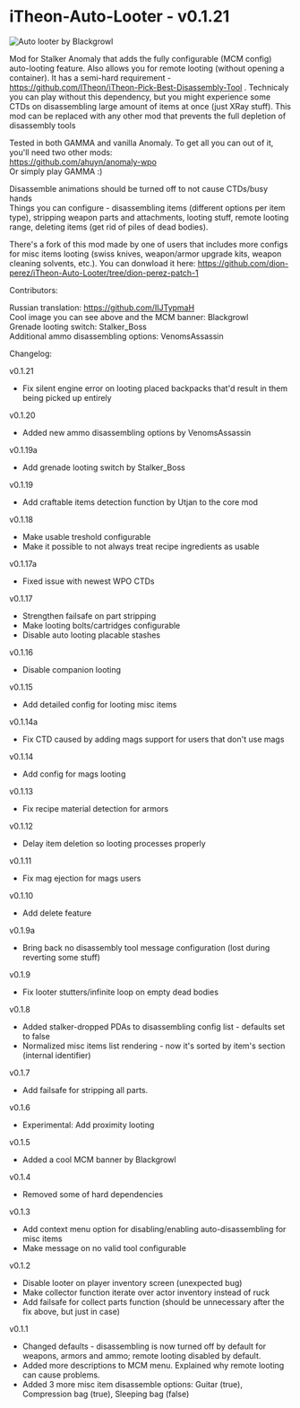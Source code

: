 # iTheon-Auto-Looter - v0.1.21

![Auto looter by Blackgrowl](https://user-images.githubusercontent.com/35302307/216791072-fa553c9d-d205-4480-a506-b833aee55ed1.jpg)

Mod for Stalker Anomaly that adds the fully configurable (MCM config) auto-looting feature. Also allows you for remote looting (without opening a container).
It has a semi-hard requirement - https://github.com/lTheon/iTheon-Pick-Best-Disassembly-Tool . Technicaly you can play without this dependency, but you might experience some CTDs on disassembling large amount of items at once (just XRay stuff). This mod can be replaced with any other mod that prevents the full depletion of disassembly tools

Tested in both GAMMA and vanilla Anomaly. To get all you can out of it, you'll need two other mods: <br>
https://github.com/ahuyn/anomaly-wpo <br>
Or simply play GAMMA :)

Disassemble animations should be turned off to not cause CTDs/busy hands <br>
Things you can configure - disassembling items (different options per item type), stripping weapon parts and attachments, looting stuff, remote looting range, deleting items (get rid of piles of dead bodies).

There's a fork of this mod made by one of users that includes more configs for misc items looting (swiss knives, weapon/armor upgrade kits, weapon cleaning solvents, etc.). You can donwload it here: https://github.com/dion-perez/iTheon-Auto-Looter/tree/dion-perez-patch-1

Contributors: 

Russian translation: https://github.com/IIJTypmaH <br>
Cool image you can see above and the MCM banner: Blackgrowl<br>
Grenade looting switch: Stalker_Boss <br>
Additional ammo disassembling options: VenomsAssassin

Changelog:

v0.1.21
- Fix silent engine error on looting placed backpacks that'd result in them being picked up entirely

v0.1.20
- Added new ammo disassembling options by VenomsAssassin

v0.1.19a
- Add grenade looting switch by Stalker_Boss

v0.1.19
- Add craftable items detection function by Utjan to the core mod

v0.1.18
- Make usable treshold configurable
- Make it possible to not always treat recipe ingredients as usable

v0.1.17a
- Fixed issue with newest WPO CTDs

v0.1.17
- Strengthen failsafe on part stripping
- Make looting bolts/cartridges configurable
- Disable auto looting placable stashes

v0.1.16

- Disable companion looting

v0.1.15

- Add detailed config for looting misc items

v0.1.14a
- Fix CTD caused by adding mags support for users that don't use mags

v0.1.14
- Add config for mags looting

v0.1.13
- Fix recipe material detection for armors

v0.1.12
- Delay item deletion so looting processes properly

v0.1.11
- Fix mag ejection for mags users

v0.1.10
- Add delete feature

v0.1.9a
- Bring back no disassembly tool message configuration (lost during reverting some stuff)

v0.1.9
- Fix looter stutters/infinite loop on empty dead bodies

v0.1.8
- Added stalker-dropped PDAs to disassembling config list - defaults set to false
- Normalized misc items list rendering - now it's sorted by item's section (internal identifier)

v0.1.7
- Add failsafe for stripping all parts.

v0.1.6
- Experimental: Add proximity looting

v0.1.5
- Added a cool MCM banner by Blackgrowl

v0.1.4
- Removed some of hard dependencies

v0.1.3
- Add context menu option for disabling/enabling auto-disassembling for misc items
- Make message on no valid tool configurable

v0.1.2
- Disable looter on player inventory screen (unexpected bug)
- Make collector function iterate over actor inventory instead of ruck
- Add failsafe for collect parts function (should be unnecessary after the fix above, but just in case)

v0.1.1
- Changed defaults - disassembling is now turned off by default for weapons, armors and ammo; remote looting disabled by default.
- Added more descriptions to MCM menu. Explained why remote looting can cause problems.
- Added 3 more misc item disassemble options: Guitar (true), Compression bag (true), Sleeping bag (false)
